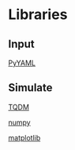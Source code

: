 # Libraries

## Input

[PyYAML](https://github.com/yaml/pyyaml)

## Simulate

[TQDM](https://github.com/tqdm/tqdm)

[numpy](blank)

[matplotlib](blank)
